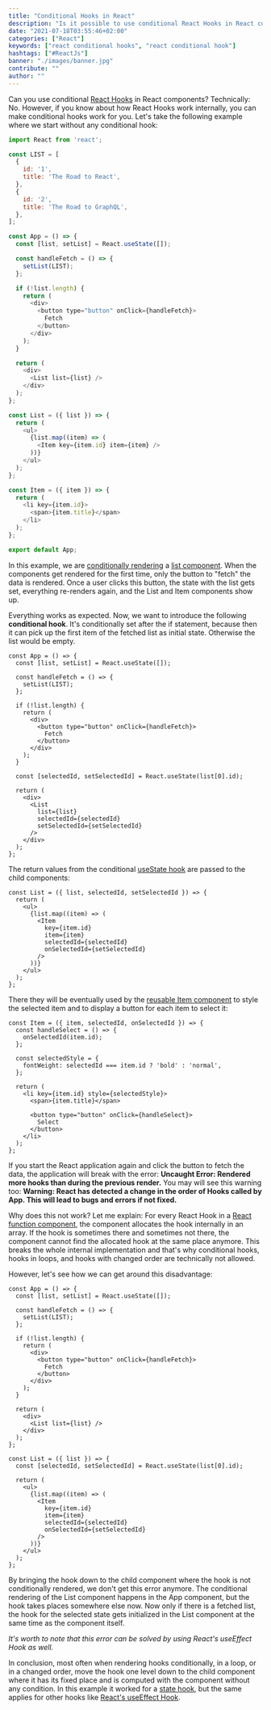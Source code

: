 ```yaml
---
title: "Conditional Hooks in React"
description: "Is it possible to use conditional React Hooks in React components? Technically no. However, in this example I want to show you how to use a Hook ..."
date: "2021-07-18T03:55:46+02:00"
categories: ["React"]
keywords: ["react conditional hooks", "react conditional hook"]
hashtags: ["#ReactJs"]
banner: "./images/banner.jpg"
contribute: ""
author: ""
---
```


<Sponsorship />

Can you use conditional [React Hooks](/react-hooks/) in React components? Technically: No. However, if you know about how React Hooks work internally, you can make conditional hooks work for you. Let's take the following example where we start without any conditional hook:

```javascript
import React from 'react';

const LIST = [
  {
    id: '1',
    title: 'The Road to React',
  },
  {
    id: '2',
    title: 'The Road to GraphQL',
  },
];

const App = () => {
  const [list, setList] = React.useState([]);

  const handleFetch = () => {
    setList(LIST);
  };

  if (!list.length) {
    return (
      <div>
        <button type="button" onClick={handleFetch}>
          Fetch
        </button>
      </div>
    );
  }

  return (
    <div>
      <List list={list} />
    </div>
  );
};

const List = ({ list }) => {
  return (
    <ul>
      {list.map((item) => (
        <Item key={item.id} item={item} />
      ))}
    </ul>
  );
};

const Item = ({ item }) => {
  return (
    <li key={item.id}>
      <span>{item.title}</span>
    </li>
  );
};

export default App;
```

In this example, we are [conditionally rendering](/react-conditional-rendering/) a [list component](/react-list-component). When the components get rendered for the first time, only the button to "fetch" the data is rendered. Once a user clicks this button, the state with the list gets set, everything re-renders again, and the List and Item components show up.

<ReadMore label="How to fetch data in React" link="/react-hooks-fetch-data/" />

Everything works as expected. Now, we want to introduce the following **conditional hook**. It's conditionally set after the if statement, because then it can pick up the first item of the fetched list as initial state. Otherwise the list would be empty.

```javascript{18,24-25}
const App = () => {
  const [list, setList] = React.useState([]);

  const handleFetch = () => {
    setList(LIST);
  };

  if (!list.length) {
    return (
      <div>
        <button type="button" onClick={handleFetch}>
          Fetch
        </button>
      </div>
    );
  }

  const [selectedId, setSelectedId] = React.useState(list[0].id);

  return (
    <div>
      <List
        list={list}
        selectedId={selectedId}
        setSelectedId={setSelectedId}
      />
    </div>
  );
};
```

The return values from the conditional [useState hook](/react-usestate-hook/) are passed to the child components:

```javascript{1,8-9}
const List = ({ list, selectedId, setSelectedId }) => {
  return (
    <ul>
      {list.map((item) => (
        <Item
          key={item.id}
          item={item}
          selectedId={selectedId}
          onSelectedId={setSelectedId}
        />
      ))}
    </ul>
  );
};
```

There they will be eventually used by the [reusable Item component](/react-reusable-components/) to style the selected item and to display a button for each item to select it:

```javascript{1,2-4,6-8,11,14-16}
const Item = ({ item, selectedId, onSelectedId }) => {
  const handleSelect = () => {
    onSelectedId(item.id);
  };

  const selectedStyle = {
    fontWeight: selectedId === item.id ? 'bold' : 'normal',
  };

  return (
    <li key={item.id} style={selectedStyle}>
      <span>{item.title}</span>

      <button type="button" onClick={handleSelect}>
        Select
      </button>
    </li>
  );
};
```

<ReadMore label="How to style React components" link="/react-css-styling/" />

If you start the React application again and click the button to fetch the data, the application will break with the error: **Uncaught Error: Rendered more hooks than during the previous render.** You may will see this warning too: **Warning: React has detected a change in the order of Hooks called by App. This will lead to bugs and errors if not fixed.**

Why does this not work? Let me explain: For every React Hook in a [React function component](/react-function-component/), the component allocates the hook internally in an array. If the hook is sometimes there and sometimes not there, the component cannot find the allocated hook at the same place anymore. This breaks the whole internal implementation and that's why conditional hooks, hooks in loops, and hooks with changed order are technically not allowed.

However, let's see how we can get around this disadvantage:

```javascript{20,25,26}
const App = () => {
  const [list, setList] = React.useState([]);

  const handleFetch = () => {
    setList(LIST);
  };

  if (!list.length) {
    return (
      <div>
        <button type="button" onClick={handleFetch}>
          Fetch
        </button>
      </div>
    );
  }

  return (
    <div>
      <List list={list} />
    </div>
  );
};

const List = ({ list }) => {
  const [selectedId, setSelectedId] = React.useState(list[0].id);

  return (
    <ul>
      {list.map((item) => (
        <Item
          key={item.id}
          item={item}
          selectedId={selectedId}
          onSelectedId={setSelectedId}
        />
      ))}
    </ul>
  );
};
```

By bringing the hook down to the child component where the hook is not conditionally rendered, we don't get this error anymore. The conditional rendering of the List component happens in the App component, but the hook takes places somewhere else now. Now only if there is a fetched list, the hook for the selected state gets initialized in the List component at the same time as the component itself.

*It's worth to note that this error can be solved by using React's useEffect Hook as well.*

In conclusion, most often when rendering hooks conditionally, in a loop, or in a changed order, move the hook one level down to the child component where it has its fixed place and is computed with the component without any condition. In this example it worked for a [state hook](/react-usereducer-vs-usestate/), but the same applies for other hooks like [React's useEffect Hook](/react-useeffect-hook/).
